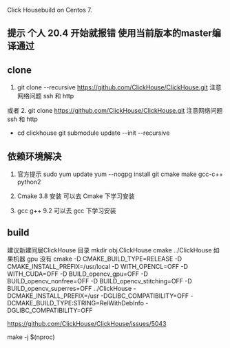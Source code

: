 Click Housebuild on Centos 7.
## 提示 个人 20.4 开始就报错 使用当前版本的master编译通过

## clone 

1. git clone --recursive https://github.com/ClickHouse/ClickHouse.git  注意网络问题 ssh 和 http

或者
2. git clone  https://github.com/ClickHouse/ClickHouse.git  注意网络问题 ssh 和 http
- cd clickhouse
git submodule update --init --recursive




## 依赖环境解决
1. 官方提示
sudo yum update
yum --nogpg install git cmake make gcc-c++ python2

2. Cmake 3.8 安装
可以去 Cmake 下学习安装

3. gcc g++ 9.2
可以去 gcc 下学习安装




## build 

建议新建同层ClickHouse 目录
mkdir obj.ClickHouse
cmake ../ClickHouse
如果机器 gpu 没有
cmake -D CMAKE_BUILD_TYPE=RELEASE -D CMAKE_INSTALL_PREFIX=/usr/local -D WITH_OPENCL=OFF -D WITH_CUDA=OFF -D BUILD_opencv_gpu=OFF -D BUILD_opencv_nonfree=OFF -D BUILD_opencv_stitching=OFF -D BUILD_opencv_superres=OFF ../ClickHouse
-DCMAKE_INSTALL_PREFIX=/usr -DGLIBC_COMPATIBILITY=OFF -DCMAKE_BUILD_TYPE:STRING=RelWithDebInfo 
-DGLIBC_COMPATIBILITY=OFF


https://github.com/ClickHouse/ClickHouse/issues/5043

make -j $(nproc)


